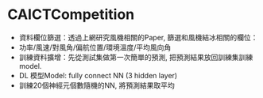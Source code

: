 # CAICTCompetition

- 資料欄位篩選：透過上網研究風機相關的Paper, 篩選和風機結冰相關的欄位：
- 功率/風速/對風角/偏航位置/環境溫度/平均風向角
- 訓練資料擴增：先從測試集做第一次簡單的預測, 把預測結果放回訓練集訓練model.
- DL 模型Model: fully connect NN (3 hidden layer)
- 訓練20個神經元個數隨機的NN, 將預測結果取平均
